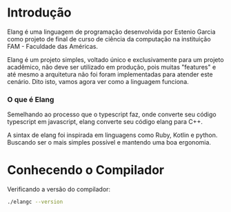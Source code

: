 # Introdução

Elang é uma linguagem de programação desenvolvida por Estenio Garcia como projeto de final de curso de ciência da computação na instituição FAM - Faculdade das Américas. 

Elang é um projeto simples, voltado único e exclusivamente para um projeto acadêmico, não deve ser utilizado em produção, pois muitas "features" e até mesmo a arquitetura não foi foram implementadas para atender este cenário. Dito isto, vamos agora ver como a linguagem funciona.

### O que é Elang

Semelhando ao processo que o typescript faz, onde converte seu código typescript em javascript, elang converte seu código elang para C++.

A sintax de elang foi inspirada em linguagens como Ruby, Kotlin e python. Buscando ser o mais simples possível e mantendo uma boa ergonomia.


# Conhecendo o Compilador

Verificando a versão do compilador:
```bash
./elangc --version
```

